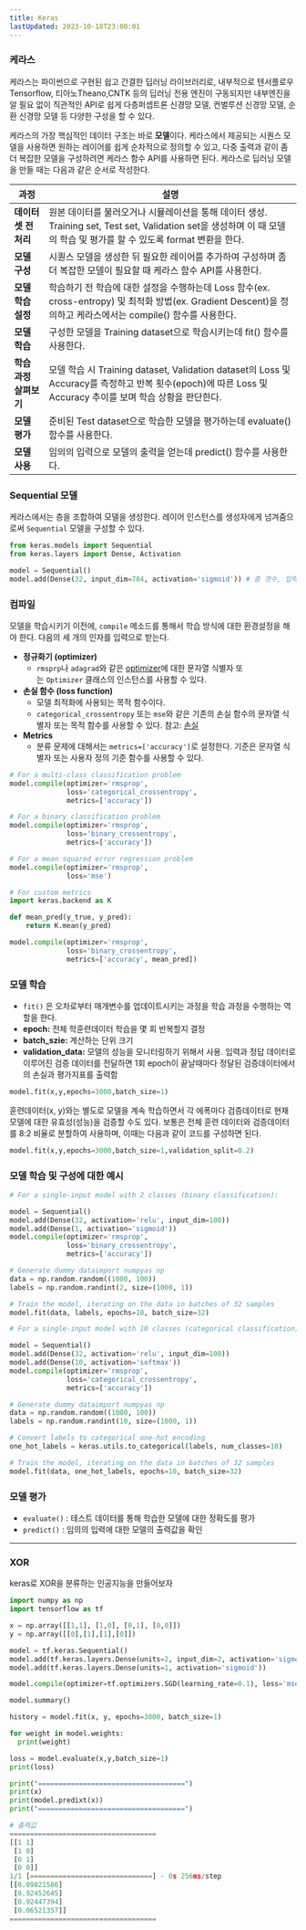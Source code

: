```yaml
---
title: Keras
lastUpdated: 2023-10-18T23:00:01
---
```

### 케라스

케라스는 파이썬으로 구현된 쉽고 간결한 딥러닝 라이브러리로, 내부적으로 텐서플로우Tensorflow, 티아노Theano,CNTK 등의 딥러닝 전용 엔진이 구동되지만 내부엔진을 알 필요 없이 직관적인 API로 쉽게 다층퍼셉트론 신경망 모델, 컨벌루션 신경망 모델, 순환 신경망 모델 등 다양한 구성을 할 수 있다.

케라스의 가장 핵심적인 데이터 구조는 바로 **모델**이다. 케라스에서 제공되는 시퀀스 모델을 사용하면 원하는 레이어를 쉽게 순차적으로 정의할 수 있고, 다중 출력과 같이 좀 더 복잡한 모델을 구성하려면 케라스 함수 API를 사용하면 된다. 케라스로 딥러닝 모델을 만들 때는 다음과 같은 순서로 작성한다.

|과정|설명|
|-|-|
|**데이터셋 전처리**|원본 데이터를 불러오거나 시뮬레이션을 통해 데이터 생성. Training set, Test set, Validation set을 생성하며 이 때 모델의 학습 및 평가를 할 수 있도록 format 변환을 한다.|
|**모델 구성**|시퀀스 모델을 생성한 뒤 필요한 레이어를 추가하여 구성하며 좀 더 복잡한 모델이 필요할 때 케라스 함수 API를 사용한다.|
|**모델 학습<br>설정**|학습하기 전 학습에 대한 설정을 수행하는데 Loss 함수(ex. cross-entropy) 및 최적화 방법(ex. Gradient Descent)을 정의하고 케라스에서는 compile() 함수를 사용한다.|
|**모델 학습**|구성한 모델을 Training dataset으로 학습시키는데 fit() 함수를 사용한다.|
|**학습 과정<br>살펴보기**|모델 학습 시 Training dataset, Validation dataset의 Loss 및 Accuracy를 측정하고 반복 횟수(epoch)에 따른 Loss 및 Accuracy 추이를 보며 학습 상황을 판단한다.|
|**모델 평가**|준비된 Test dataset으로 학습한 모델을 평가하는데 evaluate() 함수를 사용한다.|
|**모델 사용**|임의의 입력으로 모델의 출력을 얻는데 predict() 함수를 사용한다.|

### Sequential 모델

케라스에서는 층을 조합하여 모델을 생성한다. 레이어 인스턴스를 생성자에게 넘겨줌으로써 `Sequential` 모델을 구성할 수 있다.

```python
from keras.models import Sequential
from keras.layers import Dense, Activation

model = Sequential()
model.add(Dense(32, input_dim=784, activation='sigmoid')) # 층 갯수, 입력값 수, 활성화 함수
```

### 컴파일

모델을 학습시키기 이전에, `compile` 메소드를 통해서 학습 방식에 대한 환경설정을 해야 한다. 다음의 세 개의 인자를 입력으로 받는다.

- **정규화기 (optimizer)**
    - `rmsprp`나 `adagrad`와 같은 [optimizer](https://keras.io/optimizers)에 대한 문자열 식별자 또는 `Optimizer` 클래스의 인스턴스를 사용할 수 있다.
- **손실 함수 (loss function)**
    - 모델 최적화에 사용되는 목적 함수이다.
    - `categorical_crossentropy` 또는 `mse`와 같은 기존의 손실 함수의 문자열 식별자 또는 목적 함수를 사용할 수 있다. 참고: [손실](https://keras.io/losses)
- **Metrics**
    - 분류 문제에 대해서는 `metrics=['accuracy']`로 설정한다. 기준은 문자열 식별자 또는 사용자 정의 기준 함수를 사용할 수 있다.

```python
# For a multi-class classification problem
model.compile(optimizer='rmsprop',
              loss='categorical_crossentropy',
              metrics=['accuracy'])

# For a binary classification problem
model.compile(optimizer='rmsprop',
              loss='binary_crossentropy',
              metrics=['accuracy'])

# For a mean squared error regression problem
model.compile(optimizer='rmsprop',
              loss='mse')

# For custom metrics
import keras.backend as K

def mean_pred(y_true, y_pred):
    return K.mean(y_pred)

model.compile(optimizer='rmsprop',
              loss='binary_crossentropy',
              metrics=['accuracy', mean_pred])
```

### 모델 학습

- `fit()` 은 오차로부터 매개변수를 업데이트시키는 과정을 학습 과정을 수행하는 역할을 한다.
- **epoch:** 전체 학훈련데이터 학습을 몇 회 반복할지 결정
- **batch_szie:** 계산하는 단위 크기
- **validation_data:** 모델의 성능을 모니터링하기 위해서 사용. 입력과 정답 데이터로 이루어진 검증 데이터를 전달하면 1회 epoch이 끝날때마다 정달된 검증데이터에서의 손실과 평가지표를 출력함

```python
model.fit(x,y,epochs=3000,batch_size=1)
```

훈련데이터(x, y)와는 별도로 모델을 계속 학습하면서 각 에폭마다 검증데이터로 현재 모델에 대한 유효성(성능)을 검증할 수도 있다. 보통은 전체 훈련 데이터와 검증데이터를 8:2 비율로 분할하여 사용하며, 이때는 다음과 같이 코드를 구성하면 된다.

```python
model.fit(x,y,epochs=3000,batch_size=1,validation_split=0.2)
```

### 모델 학습 및 구성에 대한 예시

```python
# For a single-input model with 2 classes (binary classification):

model = Sequential()
model.add(Dense(32, activation='relu', input_dim=100))
model.add(Dense(1, activation='sigmoid'))
model.compile(optimizer='rmsprop',
              loss='binary_crossentropy',
              metrics=['accuracy'])

# Generate dummy dataimport numpyas np
data = np.random.random((1000, 100))
labels = np.random.randint(2, size=(1000, 1))

# Train the model, iterating on the data in batches of 32 samples
model.fit(data, labels, epochs=10, batch_size=32)

```

```python
# For a single-input model with 10 classes (categorical classification):

model = Sequential()
model.add(Dense(32, activation='relu', input_dim=100))
model.add(Dense(10, activation='softmax'))
model.compile(optimizer='rmsprop',
              loss='categorical_crossentropy',
              metrics=['accuracy'])

# Generate dummy dataimport numpyas np
data = np.random.random((1000, 100))
labels = np.random.randint(10, size=(1000, 1))

# Convert labels to categorical one-hot encoding
one_hot_labels = keras.utils.to_categorical(labels, num_classes=10)

# Train the model, iterating on the data in batches of 32 samples
model.fit(data, one_hot_labels, epochs=10, batch_size=32)
```

### 모델 평가

- `evaluate()`  : 테스트 데이터를 통해 학습한 모델에 대한 정확도를 평가
- `predict()` : 임의의 입력에 대한 모델의 출력값을 확인

---

### XOR

keras로 XOR을 분류하는 인공지능을 만들어보자

```python
import numpy as np
import tensorflow as tf

x = np.array([[1,1], [1,0], [0,1], [0,0]])
y = np.array([[0],[1],[1],[0]])

model = tf.keras.Sequential()
model.add(tf.keras.layers.Dense(units=2, input_dim=2, activation='sigmoid'))
model.add(tf.keras.layers.Dense(units=1, activation='sigmoid'))

model.compile(optimizer=tf.optimizers.SGD(learning_rate=0.1), loss='mse') # mse는 값을 이분화시켜줌. 여러개면 categorical_entropy 사용

model.summary()

history = model.fit(x, y, epochs=3000, batch_size=1)

for weight in model.weights:
  print(weight)

loss = model.evaluate(x,y,batch_size=1)
print(loss)

print("====================================")
print(x)
print(model.predixt(x))
print("====================================")
```

```python
# 출력값
====================================
[[1 1]
 [1 0]
 [0 1]
 [0 0]]
1/1 [==============================] - 0s 256ms/step
[[0.09821586]
 [0.92452645]
 [0.92447394]
 [0.06521357]]
====================================
```
